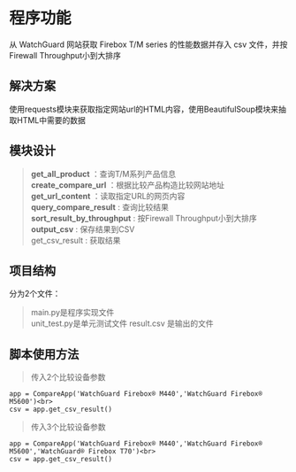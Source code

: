 程序功能
=========
从 WatchGuard 网站获取 Firebox T/M series 的性能数据并存入 csv 文件，并按Firewall Throughput小到大排序

解决方案
---------
使用requests模块来获取指定网站url的HTML内容，使用BeautifulSoup模块来抽取HTML中需要的数据

模块设计
---------
> __get_all_product__           ：查询T/M系列产品信息<br>
> __create_compare_url__        ：根据比较产品构造比较网站地址<br>
> __get_url_content__           ：读取指定URL的网页内容<br>
> __query_compare_result__      : 查询比较结果<br>
> __sort_result_by_throughput__ : 按Firewall Throughput小到大排序<br>
> __output_csv__                : 保存结果到CSV<br>
> get_csv_result                : 获取结果<br>


项目结构
---------
分为2个文件：
>main.py是程序实现文件<br>
>unit_test.py是单元测试文件
>result.csv 是输出的文件

脚本使用方法
---------
>传入2个比较设备参数<br>
```
app = CompareApp('WatchGuard Firebox® M440','WatchGuard Firebox® M5600')<br>
csv = app.get_csv_result()
```
>传入3个比较设备参数<br>
```
app = CompareApp('WatchGuard Firebox® M440','WatchGuard Firebox® M5600','WatchGuard® Firebox T70')<br>
csv = app.get_csv_result()
```